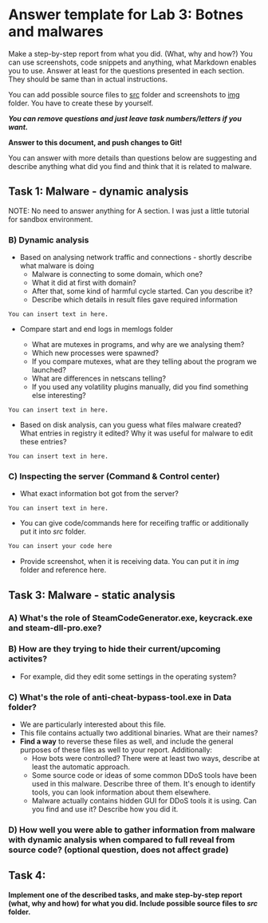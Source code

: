# Answer template for Lab 3: Botnes and malwares


Make a step-by-step report from what you did. (What, why and how?)
You can use screenshots, code snippets and anything, what Markdown enables you to use. Answer at least for the questions presented in each section.
They should be same than in actual instructions. 

You can add possible source files to [src](src) folder and screenshots to [img](img) folder.
You have to create these by yourself.

***You can remove questions and just leave task numbers/letters if you want.***

**Answer to this document, and push changes to Git!**

You can answer with more details than questions below are suggesting and describe anything what did you find and think that it is related to malware.


## Task 1: Malware - dynamic analysis

NOTE: No need to answer  anything for A section. I was just a little tutorial for sandbox environment.

### B) Dynamic analysis

* Based on analysing network traffic and connections - shortly describe what malware is doing
  * Malware is connecting to some domain, which one?
  * What it did at first with domain?
  * After that, some kind of harmful cycle started. Can you describe it?
  * Describe which details in result files gave required information

```
You can insert text in here.
```

* Compare start and end logs in memlogs folder

  * What are mutexes in programs, and why are we analysing them?
  * Which new processes were spawned?
  * If you compare mutexes, what are they telling about the program we launched? 
  * What are differences in netscans telling?
   * If you used any volatility plugins manually, did you find something else interesting?

```
You can insert text in here.
```


* Based on disk analysis, can you guess what files malware created? What entries in registry it edited? Why it was useful for malware to edit these entries?

```
You can insert text in here.
```

### C) Inspecting the server (Command & Control center)

* What exact information bot got from the server?

```
You can insert text in here.
```

* You can give code/commands here for receifing traffic or additionally put it into *src* folder.
```python
You can insert your code here
```
* Provide screenshot, when it is receiving data. You can put it in *img* folder and reference here.

## Task 3: Malware - static analysis

### A) What's the role of SteamCodeGenerator.exe, keycrack.exe and steam-dll-pro.exe?

### B) How are they trying to hide their current/upcoming activites?

* For example, did they edit some settings in the operating system?

### C) What's the role of anti-cheat-bypass-tool.exe in Data folder?

* We are particularly interested about this file.
* This file contains actually two additional binaries. What are their names?
* **Find a way** to reverse these files as well, and include the general purposes of these files as well to your report. Additionally:
  * How bots were controlled? There were at least two ways, describe at least the automatic approach.
  * Some source code or ideas of some common DDoS tools have been used in this malware. Describe three of them. It's enough to identify tools, you can look information about them elsewhere.
  * Malware actually contains hidden GUI for DDoS tools it is using. Can you find and use it? Describe how you did it.

### D) How well you were able to gather information from malware with dynamic analysis when compared to full reveal from source code? (optional question, does not affect grade)


## Task 4:

**Implement **one** of the described tasks, and make step-by-step report (what, why and how) for what you did. Include possible source files to *src* folder.**